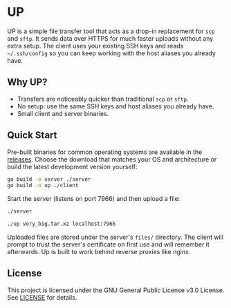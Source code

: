 # UP

UP is a simple file transfer tool that acts as a drop-in replacement for `scp` and `sftp`. It sends data over HTTPS for much faster uploads without any extra setup. The client uses your existing SSH keys and reads `~/.ssh/config` so you can keep working with the host aliases you already have.

## Why UP?

- Transfers are noticeably quicker than traditional `scp` or `sftp`.
- No setup: use the same SSH keys and host aliases you already have.
- Small client and server binaries.

## Quick Start

Pre-built binaries for common operating systems are available in the [releases](https://github.com/coalaura/up/releases/latest). Choose the download that matches your OS and architecture or build the latest development version yourself:

```bash
go build -o server ./server
go build -o up ./client
```

Start the server (listens on port 7966) and then upload a file:

```bash
./server

./up very_big.tar.xz localhost:7966
```

Uploaded files are stored under the server's `files/` directory. The client will prompt to trust the server's certificate on first use and will remember it afterwards. Up is built to work behind reverse proxies like nginx.

## License

This project is licensed under the GNU General Public License v3.0 License. See [LICENSE](LICENSE) for details.
